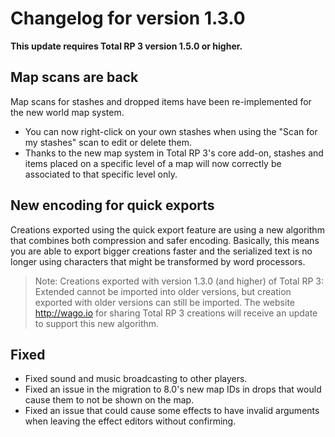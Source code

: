 # Changelog for version 1.3.0

**This update requires Total RP 3 version 1.5.0 or higher.**

## Map scans are back

Map scans for stashes and dropped items have been re-implemented for the new world map system.

- You can now right-click on your own stashes when using the "Scan for my stashes" scan to edit or delete them.
- Thanks to the new map system in Total RP 3's core add-on, stashes and items placed on a specific level of a map will now correctly be associated to that specific level only.

## New encoding for quick exports

Creations exported using the quick export feature are using a new algorithm that combines both compression and safer encoding. Basically, this means you are able to export bigger creations faster and the serialized text is no longer using characters that might be transformed by word processors.

> Note: Creations exported with version 1.3.0 (and higher) of Total RP 3: Extended cannot be imported into older versions, but creation exported with older versions can still be imported. The website http://wago.io for sharing Total RP 3 creations will receive an update to support this new algorithm.

## Fixed

- Fixed sound and music broadcasting to other players.
- Fixed an issue in the migration to 8.0's new map IDs in drops that would cause them to not be shown on the map.
- Fixed an issue that could cause some effects to have invalid arguments when leaving the effect editors without confirming.
